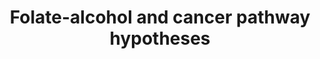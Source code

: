 ---
annotations:
- type: Disease Ontology
  value: oral cavity cancer
- type: Pathway Ontology
  value: disease pathway
- type: Pathway Ontology
  value: cancer pathway
authors:
- Whom
- Khanspers
- MaintBot
- AlexanderPico
- Egonw
- Eweitz
description: As described in Hwang, et al., "The interaction of folate and alcohol
  consumption has been shown to have an antagonistic effect on the risk of oral cancer.
  Studies have demonstrated that increased intake of folate decreases the risk of
  oral cancer, while greater alcohol consumption has an opposite effect." This pathway
  is a hypothetical model for a causal role for P450 2E1 (CYP2E1) and aldehyde dehydrogenase
  1 (ALDH1) in oral cancers, implicating folate (via SAM) and alcohol.
last-edited: 2021-05-22
organisms:
- Homo sapiens
redirect_from:
- /index.php/Pathway:WP1589
- /instance/WP1589
schema-jsonld:
- '@context': https://schema.org/
  '@id': https://wikipathways.github.io/pathways/WP1589.html
  '@type': Dataset
  creator:
    '@type': Organization
    name: WikiPathways
  description: As described in Hwang, et al., "The interaction of folate and alcohol
    consumption has been shown to have an antagonistic effect on the risk of oral
    cancer. Studies have demonstrated that increased intake of folate decreases the
    risk of oral cancer, while greater alcohol consumption has an opposite effect."
    This pathway is a hypothetical model for a causal role for P450 2E1 (CYP2E1) and
    aldehyde dehydrogenase 1 (ALDH1) in oral cancers, implicating folate (via SAM)
    and alcohol.
  keywords:
  - SAM
  - Ethanol
  - Acetate
  - Acetaldehyde
  - Cysteine
  - CYP2E1
  - MTR
  - 5-Methyl THF
  - ALDH1L1
  - Homocysteine
  - Folate
  - THF
  - Nucleotide Synthesis
  - Methionine
  - SAH
  - ALDH1A1
  - C/EBPB
  - CREB1
  - ADH5
  - Cystathionine
  - CBS
  - MTHFR
  - 5,10-Methylene-THF
  license: CC0
  name: Folate-alcohol and cancer pathway hypotheses
seo: CreativeWork
title: Folate-alcohol and cancer pathway hypotheses
wpid: WP1589
---